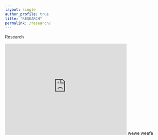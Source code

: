 ```yaml
---
layout: single
author_profile: true
title: "RESEARCH"
permalink: /research/
---
```

Research
 <iframe width="400" height="300" src="https://www.youtube.com/embed/USFbCB9flEY" allowfullscreen frameborder="0"></iframe>
 wewe
 weefe

